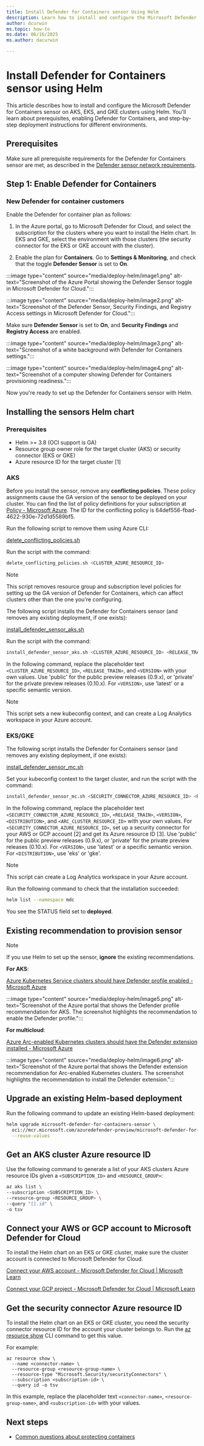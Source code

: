 ```yaml
---
title: Install Defender for Containers sensor Using Helm
description: Learn how to install and configure the Microsoft Defender for Containers sensor on AKS, EKS, and GKE clusters using Helm, including prerequisites, scripts, and troubleshooting steps.
author: dcurwin
ms.topic: how-to
ms.date: 06/16/2025
ms.author: dacurwin

---
```


# Install Defender for Containers sensor using Helm

This article describes how to install and configure the Microsoft Defender for Containers sensor on AKS, EKS, and GKE clusters using Helm. You'll learn about prerequisites, enabling Defender for Containers, and step-by-step deployment instructions for different environments.

## Prerequisites

Make sure all prerequisite requirements for the Defender for Containers sensor are met, as described in the [Defender sensor network requirements](defender-for-containers-enable.md?tabs=aks-deploy-portal%2Ck8s-deploy-asc%2Ck8s-verify-asc%2Ck8s-remove-arc%2Caks-removeprofile-api&pivots=defender-for-container-aks%23network-requirements).

## Step 1: Enable Defender for Containers

### New Defender for container customers

Enable the Defender for container plan as follows:

1. In the Azure portal, go to Microsoft Defender for Cloud, and select the subscription for the clusters where you want to install the Helm chart. In EKS and GKE, select the environment with those clusters (the security connector for the EKS or GKE account with the cluster).

1. Enable the plan for **Containers**. Go to **Settings & Monitoring**, and check that the toggle **Defender Sensor** is set to **On**.

:::image type="content" source="media/deploy-helm/image1.png" alt-text="Screenshot of the Azure Portal showing the Defender Sensor toggle in Microsoft Defender for Cloud.":::

:::image type="content" source="media/deploy-helm/image2.png" alt-text="Screenshot of the Defender Sensor, Security Findings, and Registry Access settings in Microsoft Defender for Cloud.":::

Make sure **Defender Sensor** is set to **On**, and **Security Findings** and **Registry Access** are enabled.

:::image type="content" source="media/deploy-helm/image3.png" alt-text="Screenshot of a white background with Defender for Containers settings.":::

:::image type="content" source="media/deploy-helm/image4.png" alt-text="Screenshot of a computer showing Defender for Containers provisioning readiness.":::

Now you're ready to set up the Defender for Containers sensor with Helm.

## Installing the sensors Helm chart

### Prerequisites

- Helm >= 3.8 (OCI support is GA)
- Resource group owner role for the target cluster (AKS) or security connector (EKS or GKE)
- Azure resource ID for the target cluster [1]

### AKS

Before you install the sensor, remove any **conflicting policies**. These policy assignments cause the GA version of the sensor to be deployed on your cluster. You can find the list of policy definitions for your subscription at [Policy - Microsoft Azure](https://ms.portal.azure.com/#view/Microsoft_Azure_Policy/PolicyMenuBlade/~/Definitions). The ID for the conflicting policy is 64def556-fbad-4622-930e-72d1d5589bf5.

Run the following script to remove them using Azure CLI:

[delete_conflicting_policies.sh](https://gist.github.com/matannov/a1830a8333cb7804704ad148edc5c904)

Run the script with the command:

```bash
delete_conflicting_policies.sh <CLUSTER_AZURE_RESOURCE_ID>
```

> [!NOTE]
> This script removes resource group and subscription level policies for setting up the GA version of Defender for Containers, which can affect clusters other than the one you're configuring.

The following script installs the Defender for Containers sensor (and removes any existing deployment, if one exists):

[install_defender_sensor_aks.sh](https://gist.github.com/matannov/8a68d2101bc57af461913f7547891d94)

Run the script with the command:

```bash
install_defender_sensor_aks.sh <CLUSTER_AZURE_RESOURCE_ID> <RELEASE_TRAIN> <VERSION>
```

In the following command, replace the placeholder text `<CLUSTER_AZURE_RESOURCE_ID>`, `<RELEASE_TRAIN>`, and `<VERSION>` with your own values. Use 'public' for the public preview releases (0.9.x), or 'private' for the private preview releases (0.10.x). For `<VERSION>`, use 'latest' or a specific semantic version.

> [!NOTE]
> This script sets a new kubeconfig context, and can create a Log Analytics workspace in your Azure account.

### EKS/GKE

The following script installs the Defender for Containers sensor (and removes any existing deployment, if one exists):

[install_defender_sensor_mc.sh](https://gist.github.com/matannov/00c0bc43f63280f5cf30736b38a54678)

Set your kubeconfig context to the target cluster, and run the script with the command:

```bash
install_defender_sensor_mc.sh <SECURITY_CONNECTOR_AZURE_RESOURCE_ID> <RELEASE_TRAIN> <VERSION> <DISTRIBUTION> [<ARC_CLUSTER_RESOURCE_ID>]
```

In the following command, replace the placeholder text `<SECURITY_CONNECTOR_AZURE_RESOURCE_ID>`, `<RELEASE_TRAIN>`, `<VERSION>`, `<DISTRIBUTION>`, and `<ARC_CLUSTER_RESOURCE_ID>` with your own values. For `<SECURITY_CONNECTOR_AZURE_RESOURCE_ID>`, set up a security connector for your AWS or GCP account [2] and get its Azure resource ID [3]. Use 'public' for the public preview releases (0.9.x), or 'private' for the private preview releases (0.10.x). For `<VERSION>`, use 'latest' or a specific semantic version. For `<DISTRIBUTION>`, use 'eks' or 'gke'.

> [!NOTE]
> This script can create a Log Analytics workspace in your Azure account.

Run the following command to check that the installation succeeded:

```bash
helm list --namespace mdc
```

You see the STATUS field set to **deployed**.

## Existing recommendation to provision sensor

> [!NOTE]
> If you use Helm to set up the sensor, **ignore** the existing recommendations.

**For AKS**:

[Azure Kubernetes Service clusters should have Defender profile enabled - Microsoft Azure](https://ms.portal.azure.com/#view/Microsoft_Azure_Security/GenericRecommendationDetailsBlade/assessmentKey/56a83a6e-c417-42ec-b567-1e6fcb3d09a9/showSecurityCenterCommandBar~/false)

:::image type="content" source="media/deploy-helm/image5.png" alt-text="Screenshot of the Azure portal that shows the Defender profile recommendation for AKS. The screenshot highlights the recommendation to enable the Defender profile.":::

**For multicloud**:

[Azure Arc-enabled Kubernetes clusters should have the Defender extension installed - Microsoft Azure](https://ms.portal.azure.com/#view/Microsoft_Azure_Security/GenericRecommendationDetailsBlade/assessmentKey/3ef9848c-c2c8-4ff3-8b9c-4c8eb8ddfce6/showSecurityCenterCommandBar~/false)

:::image type="content" source="media/deploy-helm/image6.png" alt-text="Screenshot of the Azure portal that shows the Defender extension recommendation for Arc-enabled Kubernetes clusters. The screenshot highlights the recommendation to install the Defender extension.":::

## Upgrade an existing Helm-based deployment

Run the following command to update an existing Helm-based deployment:

```bash
helm upgrade microsoft-defender-for-containers-sensor \
  oci://mcr.microsoft.com/azuredefender-preview/microsoft-defender-for-containers-sensor \
  --reuse-values
```

## Get an AKS cluster Azure resource ID

Use the following command to generate a list of your AKS clusters Azure resource IDs given a `<SUBSCRIPTION_ID>` and `<RESOURCE_GROUP>`:

```bash
az aks list \
--subscription <SUBSCRIPTION_ID> \
--resource-group <RESOURCE_GROUP> \
--query "[].id" \
-o tsv
```

## Connect your AWS or GCP account to Microsoft Defender for Cloud

To install the Helm chart on an EKS or GKE cluster, make sure the cluster account is connected to Microsoft Defender for Cloud.

[Connect your AWS account - Microsoft Defender for Cloud | Microsoft Learn](/azure/defender-for-cloud/quickstart-onboard-aws?tabs=Defender-for-Containers)

[Connect your GCP project - Microsoft Defender for Cloud | Microsoft Learn](/azure/defender-for-cloud/quickstart-onboard-gcp)

## Get the security connector Azure resource ID

To install the Helm chart on an EKS or GKE cluster, you need the security connector resource ID for the account your cluster belongs to. Run the [az resource show](/cli/azure/resource?view=azure-cli-latest#az-resource-show) CLI command to get this value.

For example:

```azurecli
az resource show \
  --name <connector-name> \
  --resource-group <resource-group-name> \
  --resource-type "Microsoft.Security/securityConnectors" \
  --subscription <subscription-id> \
  --query id -o tsv
```

In this example, replace the placeholder text `<connector-name>`, `<resource-group-name>`, and `<subscription-id>` with your values.

## Next steps

- [Common questions about protecting containers](faq-defender-for-containers.yml)

